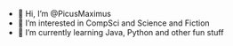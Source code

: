 - 👋 Hi, I’m @PicusMaximus
- 👀 I’m interested in CompSci and Science and Fiction
- 🌱 I’m currently learning Java, Python and other fun stuff

<!---
PicusMaximus/PicusMaximus is a ✨ special ✨ repository because its `README.md` (this file) appears on your GitHub profile.
You can click the Preview link to take a look at your changes.
--->

